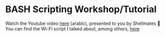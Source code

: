 # BASH Scripting Workshop/Tutorial
Watch the Youtube video [here](https://www.youtube.com/watch?v=OGux5DFieKU) (arabic), presented to you by Shellmates 💚  
You can find the Wi-Fi script I talked about, among others, [here](https://github.com/malikDaCoda/My_Scripts)
